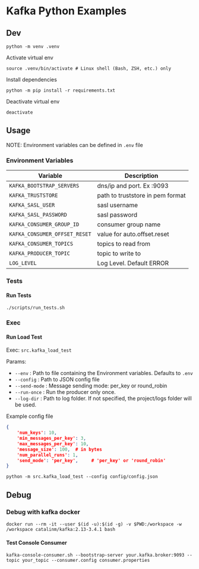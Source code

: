 # Kafka Python Examples

## Dev

```shell
python -m venv .venv
```

Activate virtual env

```shell
source .venv/bin/activate # Linux shell (Bash, ZSH, etc.) only
```

Install dependencies

```shell
python -m pip install -r requirements.txt
```

Deactivate virtual env

```shell
deactivate
```

## Usage

NOTE: Environment variables can be defined in `.env` file

### Environment Variables

| Variable                       | Description                                |
|--------------------------------|--------------------------------------------|
| `KAFKA_BOOTSTRAP_SERVERS`      | dns/ip and port. Ex <private-node-ip>:9093 |
| `KAFKA_TRUSTSTORE`             | path to truststore in pem format           |
| `KAFKA_SASL_USER`              | sasl username                              |
| `KAFKA_SASL_PASSWORD`          | sasl password                              |
| `KAFKA_CONSUMER_GROUP_ID`      | consumer group name                        |
| `KAFKA_CONSUMER_OFFSET_RESET`  | value for auto.offset.reset                |
| `KAFKA_CONSUMER_TOPICS`        | topics to read from                        |
| `KAFKA_PRODUCER_TOPIC`         | topic to write to                          |
| `LOG_LEVEL`                    | Log Level. Default ERROR                   |

### Tests

#### Run Tests

```shell
./scripts/run_tests.sh
```

### Exec

#### Run Load Test

Exec: `src.kafka_load_test`

Params:
- `--env` : Path to file containing the Environment variables. Defaults to `.env`
- `--config` : Path to JSON config file
- `--send-mode` : Message sending mode: per_key or round_robin
- `--run-once` : Run the producer only once. 
- `--log-dir` : Path to log folder. If not specified, the project/logs folder will be used. 

Example config file

```json
{
    'num_keys': 10,
    'min_messages_per_key': 3,
    'max_messages_per_key': 10,
    'message_size': 100,  # in bytes
    'num_parallel_runs': 1,
    'send_mode': 'per_key',     # 'per_key' or 'round_robin'
}
```

```shell
python -m src.kafka_load_test --config config/config.json
```

## Debug

### Debug with kafka docker 

```shell
docker run --rm -it --user $(id -u):$(id -g) -v $PWD:/workspace -w /workspace catalinm/kafka:2.13-3.4.1 bash
```

#### Test Console Consumer

```shell
kafka-console-consumer.sh --bootstrap-server your.kafka.broker:9093 --topic your_topic --consumer.config consumer.properties
```